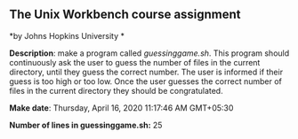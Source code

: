 ## The Unix Workbench course assignment
*by Johns Hopkins University *

**Description**: make a program called *guessinggame.sh*. This program should continuously ask the user to guess the number of files in the current directory, until they guess the correct number. The user is informed if their guess is too high or too low. Once the user guesses the correct number of files in the current directory they should be congratulated.

**Make date**: Thursday, April 16, 2020 11:17:46 AM GMT+05:30

**Number of lines in guessinggame.sh:** 25
